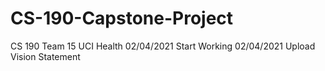 # CS-190-Capstone-Project
CS 190 Team 15 UCI Health
02/04/2021 Start Working
02/04/2021 Upload Vision Statement
